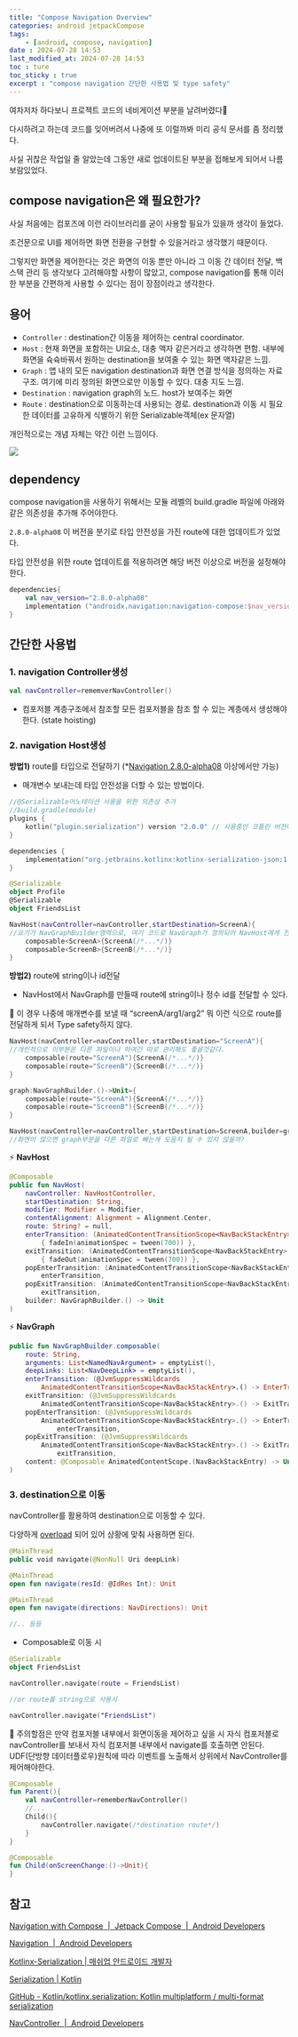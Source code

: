 ```yaml
---
title: "Compose Navigation Overview"
categories: android jetpackCompose
tags:
    - [android, compose, navigation]
date : 2024-07-28 14:53
last_modified_at: 2024-07-28 14:53
toc : ture
toc_sticky : true
excerpt : "compose navigation 간단한 사용법 및 type safety"
---
```


여차저차 하다보니 프로젝트 코드의 네비게이션 부분을 날려버렸다🥲

다시하려고 하는데 코드를 잊어버려서 나중에 또 이럴까봐 미리 공식 문서를 좀 정리했다.

사실 귀찮은 작업일 줄 알았는데 그동안 새로 업데이트된 부분을 접해보게 되어서 나름 보람있었다.

## compose navigation은 왜 필요한가?

사실 처음에는 컴포즈에 이런 라이브러리를 굳이 사용할 필요가 있을까 생각이 들었다.

조건문으로 UI를 제어하면 화면 전환을 구현할 수 있을거라고 생각했기 때문이다.

그렇지만 화면을 제어한다는 것은 화면의 이동 뿐만 아니라 그 이동 간 데이터 전달, 백스택 관리 등 생각보다 고려해야할 사항이 많았고, compose navigation를 통해 이러한 부분을 간편하게 사용할 수 있다는 점이 장점이라고 생각한다.


## 용어

- `Controller` : destination간 이동을 제어하는 central coordinator.
- `Host` : 현재 화면을 포함하는 UI요소, 대충 액자 같은거라고 생각하면 편함. 내부에 화면을 슉슉바꿔서 원하는 destination을 보여줄 수 있는 화면 액자같은 느낌.
- `Graph` : 앱 내의 모든 navigation destination과 화면 연결 방식을 정의하는 자료구조. 여기에 미리 정의된 화면으로만 이동할 수 있다. 대충 지도 느낌.
- `Destination` : navigation graph의 노드. host가 보여주는 화면
- `Route` : destination으로 이동하는데 사용되는 경로. destination과 이동 시 필요한 데이터를 고유하게 식별하기 위한 Serializable객체(ex 문자열)

개인적으로는 개념 자체는 약간 이런 느낌이다.

![](/assets/image/2024-07-28-14-53-06.png)

## dependency

compose navigation을 사용하기 위해서는 모듈 레벨의 build.gradle 파일에 아래와 같은 의존성을 추가해 주어야한다.

`2.8.0-alpha08` 이 버전을 분기로 타입 안전성을 가진 route에 대한 업데이트가 있었다.

타입 안전성을 위한 route 업데이트를 적용하려면 해당 버전 이상으로 버전을 설정해야한다.

```kotlin
dependencies{
    val nav_version="2.8.0-alpha08"
    implementation ("androidx.navigation:navigation-compose:$nav_version")
}

```


## 간단한 사용법

### 1. navigation Controller생성

```kotlin
val navController=rememverNavController()
```

- 컴포저블 계층구조에서 참조할 모든 컴포저블을 참조 할 수 있는 계층에서 생성해야한다. (state hoisting)

### 2. navigation Host생성

**방법1)** route를 타입으로 전달하기 (*[Navigation 2.8.0-alpha08](https://developer.android.com/jetpack/androidx/releases/navigation?hl=ko#2.8.0-alpha08) 이상에서만 가능)

- 매개변수 보내는데 타입 안전성을 더할 수 있는 방법이다.

```kotlin
//@Serializable어노테이션 사용을 위한 의존성 추가
//build.gradle(module)
plugins {
    kotlin("plugin.serialization") version "2.0.0" // 사용중인 코틀린 버전에 맞춰야 오류가 안나는것 같다.
}

dependencies {
    implementation("org.jetbrains.kotlinx:kotlinx-serialization-json:1.7.1")
}

```

```kotlin
@Serializable
object Profile
@Serializable
object FriendsList

NavHost(navController=navController,startDestination=ScreenA){
//요기가 NavGraphBuilder영역으로, 여기 코드로 NavGraph가 정의되어 NavHost에게 전달된다.
	composable<ScreenA>{ScreenA(/*...*/)}
	composable<ScreenB>{ScreenB(/*...*/)}
}
```

**방법2)** route에 string이나 id전달

- NavHost에서 NavGraph를 만들때 route에 string이나 정수 id를 전달할 수 있다.

🚨 이 경우 나중에 매개변수를 보낼 때 “screenA/arg1/arg2” 뭐 이런 식으로 route를 전달하게 되서 Type safety하지 않다.

```kotlin
NavHost(navController=navController,startDestination="ScreenA"){
//개인적으로 이부분은 다른 파일이나 하여간 따로 관리해도 좋을것같다.
	composable(route="ScreenA"){ScreenA(/*...*/)}
	composable(route="ScreenB"){ScreenB(/*...*/)}
}
```

```kotlin
graph:NavGraphBuilder.()->Unit={
	composable(route="ScreenA"){ScreenA(/*...*/)}
	composable(route="ScreenB"){ScreenB(/*...*/)}
}

NavHost(navController=navController,startDestination=ScreenA,builder=graph)
//화면이 많으면 graph부분을 다른 파일로 빼는게 도움지 될 수 있지 않을까?
```

⚡️ **NavHost**

```kotlin
@Composable
public fun NavHost(
    navController: NavHostController,
    startDestination: String,
    modifier: Modifier = Modifier,
    contentAlignment: Alignment = Alignment.Center,
    route: String? = null,
    enterTransition: (AnimatedContentTransitionScope<NavBackStackEntry>.() -> EnterTransition) =
        { fadeIn(animationSpec = tween(700)) },
    exitTransition: (AnimatedContentTransitionScope<NavBackStackEntry>.() -> ExitTransition) =
        { fadeOut(animationSpec = tween(700)) },
    popEnterTransition: (AnimatedContentTransitionScope<NavBackStackEntry>.() -> EnterTransition) =
        enterTransition,
    popExitTransition: (AnimatedContentTransitionScope<NavBackStackEntry>.() -> ExitTransition) =
        exitTransition,
    builder: NavGraphBuilder.() -> Unit
)
```

⚡️ **NavGraph**

```kotlin
public fun NavGraphBuilder.composable(
    route: String,
    arguments: List<NamedNavArgument> = emptyList(),
    deepLinks: List<NavDeepLink> = emptyList(),
    enterTransition: (@JvmSuppressWildcards
        AnimatedContentTransitionScope<NavBackStackEntry>.() -> EnterTransition?)? = null,
    exitTransition: (@JvmSuppressWildcards
        AnimatedContentTransitionScope<NavBackStackEntry>.() -> ExitTransition?)? = null,
    popEnterTransition: (@JvmSuppressWildcards
        AnimatedContentTransitionScope<NavBackStackEntry>.() -> EnterTransition?)? =
            enterTransition,
    popExitTransition: (@JvmSuppressWildcards
        AnimatedContentTransitionScope<NavBackStackEntry>.() -> ExitTransition?)? =
            exitTransition,
    content: @Composable AnimatedContentScope.(NavBackStackEntry) -> Unit
)
```

### 3. destination으로 이동

navController를 활용하여 destination으로 이동할 수 있다.

다양하게 [overload](https://developer.android.com/reference/kotlin/androidx/navigation/NavController#navigate(kotlin.Int)) 되어 있어 상황에 맞춰 사용하면 된다.

```kotlin
@MainThread
public void navigate(@NonNull Uri deepLink)

@MainThread
open fun navigate(resId: @IdRes Int): Unit

@MainThread
open fun navigate(directions: NavDirections): Unit

//.. 등등

```

- Composable로 이동 시

```kotlin
@Serializable
object FriendsList

navController.navigate(route = FriendsList)

//or route를 string으로 사용시

navController.navigate("FriendsList")

```

🚨 주의할점은 만약 컴포저블 내부에서 화면이동을 제어하고 싶을 시 자식 컴포저블로 navController를 보내서 자식 컴포저블 내부에서 navigate를 호출하면 안된다. UDF(단방향 데이터플로우)원칙에 따라 이벤트를 노출해서 상위에서 NavController를 제어해야한다.

```kotlin
@Composable
fun Parent(){
	val navController=rememberNavController()
	//...
	Child(){
		navController.navigate(/*destination route*/)
	}
}

@Composable
fun Child(onScreenChange:()->Unit){
}
```

## 참고

[Navigation with Compose  \|  Jetpack Compose  \|  Android Developers](https://developer.android.com/develop/ui/compose/navigation)

[Navigation  \|  Android Developers](https://developer.android.com/guide/navigation)

[Kotlinx-Serialization  \| 매쉬업 안드로이드 개발자](https://mashup-android.vercel.app/mashup-12th/jieun/kotlinx-serialization/)

[Serialization \| Kotlin](https://kotlinlang.org/docs/serialization.html#add-plugins-and-dependencies)

[GitHub - Kotlin/kotlinx.serialization: Kotlin multiplatform / multi-format serialization](https://github.com/Kotlin/kotlinx.serialization)

[NavController  \|  Android Developers](https://developer.android.com/reference/androidx/navigation/NavController#navigate(android.net.Uri))

